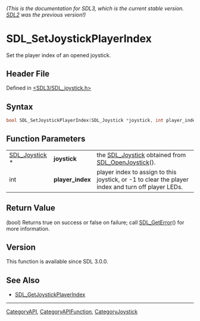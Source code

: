 ###### (This is the documentation for SDL3, which is the current stable version. [SDL2](https://wiki.libsdl.org/SDL2/) was the previous version!)
# SDL_SetJoystickPlayerIndex

Set the player index of an opened joystick.

## Header File

Defined in [<SDL3/SDL_joystick.h>](https://github.com/libsdl-org/SDL/blob/main/include/SDL3/SDL_joystick.h)

## Syntax

```c
bool SDL_SetJoystickPlayerIndex(SDL_Joystick *joystick, int player_index);
```

## Function Parameters

|                                |                  |                                                                                                    |
| ------------------------------ | ---------------- | -------------------------------------------------------------------------------------------------- |
| [SDL_Joystick](SDL_Joystick) * | **joystick**     | the [SDL_Joystick](SDL_Joystick) obtained from [SDL_OpenJoystick](SDL_OpenJoystick)().             |
| int                            | **player_index** | player index to assign to this joystick, or -1 to clear the player index and turn off player LEDs. |

## Return Value

(bool) Returns true on success or false on failure; call
[SDL_GetError](SDL_GetError)() for more information.

## Version

This function is available since SDL 3.0.0.

## See Also

- [SDL_GetJoystickPlayerIndex](SDL_GetJoystickPlayerIndex)

----
[CategoryAPI](CategoryAPI), [CategoryAPIFunction](CategoryAPIFunction), [CategoryJoystick](CategoryJoystick)

